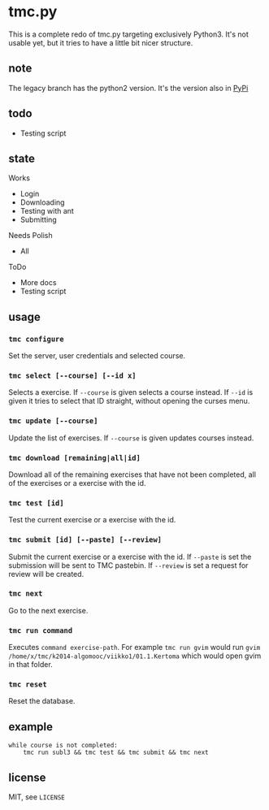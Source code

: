 tmc.py
======

This is a complete redo of tmc.py targeting exclusively Python3. It's not usable
yet, but it tries to have a little bit nicer structure.

note
----

The legacy branch has the python2 version. It's the version also in [PyPi](https://pypi.python.org/pypi/tmc/0.2.2)

todo
----

* Testing script

state
-----

Works

* Login
* Downloading
* Testing with ant
* Submitting

Needs Polish

* All

ToDo

* More docs
* Testing script

usage
----

### `tmc configure`

Set the server, user credentials and selected course.

### `tmc select [--course] [--id x]`

Selects a exercise. If `--course` is given selects a course instead. If `--id` is given it tries to select that ID straight, without opening the curses menu.

### `tmc update [--course]`

Update the list of exercises. If `--course` is given updates courses instead.

### `tmc download [remaining|all|id]`

Download all of the remaining exercises that have not been completed, all of the exercises or a exercise with the id.

### `tmc test [id]`

Test the current exercise or a exercise with the id.

### `tmc submit [id] [--paste] [--review]`

Submit the current exercise or a exercise with the id. If `--paste` is set the submission will be sent to TMC pastebin. If `--review` is set a request for review will be created.

### `tmc next`

Go to the next exercise.

### `tmc run command`

Executes `command exercise-path`. For example `tmc run gvim` would run
`gvim /home/x/tmc/k2014-algomooc/viikko1/01.1.Kertoma` which would open gvim
in that folder.

### `tmc reset`

Reset the database.



example
-------

    while course is not completed:
        tmc run subl3 && tmc test && tmc submit && tmc next

license
-------

MIT, see `LICENSE`
